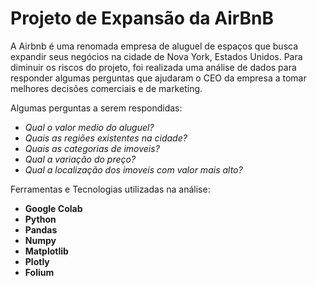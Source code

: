 # Projeto de Expansão da AirBnB

A Airbnb é uma renomada empresa de aluguel de espaços que busca expandir seus negócios na cidade de Nova York, Estados Unidos. Para diminuir os riscos do projeto, foi realizada uma análise de dados para responder algumas perguntas que ajudaram o CEO da empresa a tomar melhores decisões comerciais e de marketing.

Algumas perguntas a serem respondidas:

* _Qual o valor medio do aluguel?_
* _Quais as regiões existentes na cidade?_
* _Quais as categorias de imoveis?_
* _Qual a variação do preço?_
* _Qual a localização dos imoveis com valor mais alto?_


Ferramentas e Tecnologias utilizadas na análise:

* **Google Colab**
* **Python**
* **Pandas**
* **Numpy**
* **Matplotlib**
* **Plotly**
* **Folium**
